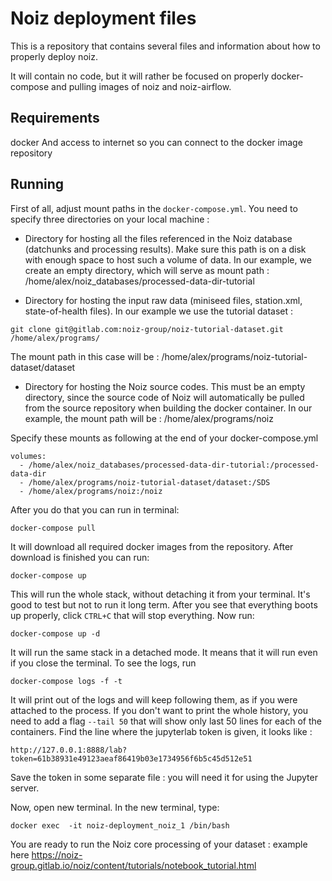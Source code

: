 # Noiz deployment files 

This is a repository that contains several files and information about how to properly deploy noiz.

It will contain no code, but it will rather be focused on properly docker-compose and pulling images of noiz and noiz-airflow.


## Requirements

docker
And access to internet so you can connect to the docker image repository

## Running

First of all, adjust mount paths in the `docker-compose.yml`.
You need to specify three directories on your local machine :

- Directory for hosting all the files referenced in the Noiz database (datchunks and processing results). 
Make sure this path is on a disk with enough space to host such a volume of data.
In our example, we create an empty directory, which will serve as mount path :
/home/alex/noiz_databases/processed-data-dir-tutorial

- Directory for hosting the input raw data (miniseed files, station.xml, state-of-health files).
In our example we use the tutorial dataset :
```shell script
git clone git@gitlab.com:noiz-group/noiz-tutorial-dataset.git /home/alex/programs/
``` 
The mount path in this case will be :
/home/alex/programs/noiz-tutorial-dataset/dataset

- Directory for hosting the Noiz source codes. This must be an empty directory, since the source code of Noiz will automatically be pulled from the source repository when building the docker container.
In our example, the mount path will be :
/home/alex/programs/noiz

Specify these mounts as following at the end of your docker-compose.yml
```
volumes:
  - /home/alex/noiz_databases/processed-data-dir-tutorial:/processed-data-dir
  - /home/alex/programs/noiz-tutorial-dataset/dataset:/SDS
  - /home/alex/programs/noiz:/noiz
```

After you do that you can run in terminal:
```shell script
docker-compose pull
``` 

It will download all required docker images from the repository.
After download is finished you can run:

```shell script
docker-compose up
```

This will run the whole stack, without detaching it from your terminal.
It's good to test but not to run it long term.
After you see that everything boots up properly, click `CTRL+C` that will stop everything.
Now run:
```shell script
docker-compose up -d
```
It will run the same stack in a detached mode. 
It means that it will run even if you close the terminal.
To see the logs, run
```shell script
docker-compose logs -f -t     
```

It will print out of the logs and will keep following them, as if you were attached to the process. 
If you don't want to print the whole history, you need to add a flag `--tail 50` that will show only last 50 lines for each of the containers.
Find the line where the jupyterlab token is given, it looks like :
```
http://127.0.0.1:8888/lab?token=61b38931e49123aeaf86419b03e1734956f6b5c45d512e51
```
Save the token in some separate file : you will need it for using the Jupyter server.

Now, open new terminal.
In the new terminal, type:
```shell script
docker exec  -it noiz-deployment_noiz_1 /bin/bash     
```

You are ready to run the Noiz core processing of your dataset : example here https://noiz-group.gitlab.io/noiz/content/tutorials/notebook_tutorial.html